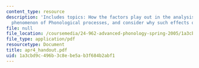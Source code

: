 ```yaml
---
content_type: resource
description: 'Includes topics: How the factors play out in the analysis of a particular
  phenomenon of Phonological processes, and consider why such effects occur.'
file: null
file_location: /coursemedia/24-962-advanced-phonology-spring-2005/1a3cbd9c496b3c8ebe5ab3f684b2abf1_apr4_handout.pdf
file_type: application/pdf
resourcetype: Document
title: apr4_handout.pdf
uid: 1a3cbd9c-496b-3c8e-be5a-b3f684b2abf1
---
```

